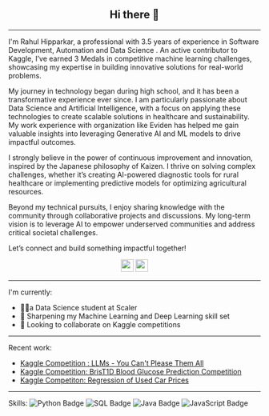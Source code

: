 <h2 align="center">Hi there 👋</h2>

---
I'm Rahul Hipparkar, a professional with 3.5 years of experience in Software Development, Automation and Data Science . An active contributor to Kaggle, I’ve earned 3 Medals in competitive machine learning challenges, showcasing my expertise in building innovative solutions for real-world problems.

My journey in technology began during high school, and it has been a transformative experience ever since. I am particularly passionate about Data Science and Artificial Intelligence, with a focus on applying these technologies to create scalable solutions in healthcare and sustainability. My work experience with organization like Eviden has helped me gain valuable insights into leveraging Generative AI and ML models to drive impactful outcomes.

I strongly believe in the power of continuous improvement and innovation, inspired by the Japanese philosophy of Kaizen. I thrive on solving complex challenges, whether it’s creating AI-powered diagnostic tools for rural healthcare or implementing predictive models for optimizing agricultural resources.

Beyond my technical pursuits, I enjoy sharing knowledge with the community through collaborative projects and discussions. My long-term vision is to leverage AI to empower underserved communities and address critical societal challenges.

Let’s connect and build something impactful together!


<p align=center>
<a href="https://www.kaggle.com/hipparkarrahul18"><img height="25" src="https://img.shields.io/badge/Kaggle-profile-%2320beff"></a>
<a href="https://www.linkedin.com/in/rahul-hipparkar-9b1b39112/"><img height="25" src="https://img.shields.io/badge/Linkedin-profile-%2320beff"></a>
</p>

---
I'm currently:
- 👩‍💻a Data Science student at Scaler
- 🌱 Sharpening my Machine Learning and Deep Learning skill set
- 👯 Looking to collaborate on Kaggle competitions
---
Recent work:
- <a href="https://www.kaggle.com/code/hipparkarrahul18/generating-essays-using-llms-gemma-2">Kaggle Competition : LLMs - You Can't Please Them All</a>
- <a href="https://www.kaggle.com/code/hipparkarrahul18/blood-glucose-prediction-using-deep-learning">Kaggle Competition: BrisT1D Blood Glucose Prediction Competition</a>
- <a href="https://www.kaggle.com/code/hipparkarrahul18/regression-of-used-car-prices">Kaggle Competiton: Regression of Used Car Prices</a>
---
Skills:
![Python Badge](https://img.shields.io/badge/Python-%2314354C.svg?style=for-the-badge&logo=python&logoColor=white)
![SQL Badge](https://img.shields.io/badge/SQL-%2300758F.svg?style=for-the-badge&logo=postgresql&logoColor=white)
![Java Badge](https://img.shields.io/badge/Java-%23ED8B00.svg?style=for-the-badge&logo=java&logoColor=white)
![JavaScript Badge](https://img.shields.io/badge/JavaScript-%23F7DF1E.svg?style=for-the-badge&logo=javascript&logoColor=black)

